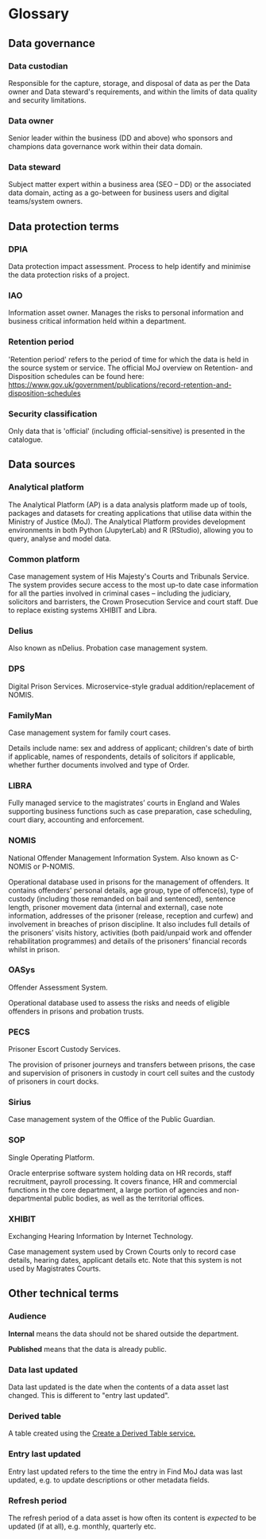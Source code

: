 # Glossary

## Data governance

### Data custodian

Responsible for the capture, storage, and disposal of data as per the Data owner and Data steward's requirements, and within the limits of data quality and security limitations.

### Data owner

Senior leader within the business (DD and above) who sponsors and champions data governance work within their data domain.

### Data steward

Subject matter expert within a business area (SEO – DD) or the associated data domain, acting as a go-between for business users and digital teams/system owners.

## Data protection terms

### DPIA

Data protection impact assessment. Process to help identify and minimise the data protection risks of a project.

### IAO

Information asset owner. Manages the risks to personal information and business critical information held within a department.

### Retention period

'Retention period' refers to the period of time for which the data is held in the source system or service.
The official MoJ overview on Retention- and Disposition schedules can be found here: https://www.gov.uk/government/publications/record-retention-and-disposition-schedules

### Security classification

Only data that is 'official' (including official-sensitive) is presented in the catalogue.

## Data sources

### Analytical platform

The Analytical Platform (AP) is a data analysis platform made up of tools, packages and datasets for creating applications that utilise data within the Ministry of Justice (MoJ). The Analytical Platform provides development environments in both Python (JupyterLab) and R (RStudio), allowing you to query, analyse and model data.

### Common platform

Case management system of His Majesty's Courts and Tribunals Service.
The system provides secure access to the most up-to date case information for all the parties involved in criminal cases – including the judiciary, solicitors and barristers, the Crown Prosecution Service and court staff.
Due to replace existing systems XHIBIT and Libra.

### Delius

Also known as nDelius. Probation case management system.

### DPS

Digital Prison Services. Microservice-style gradual addition/replacement of NOMIS.

### FamilyMan

Case management system for family court cases.

Details include name: sex and address of applicant; children's date of birth if applicable, names of respondents, details of solicitors if applicable, whether further documents involved and type of Order.

### LIBRA

Fully managed service to the magistrates’ courts in England and Wales supporting business functions such as case preparation, case scheduling, court diary, accounting and enforcement.

### NOMIS

National Offender Management Information System. Also known as C-NOMIS or P-NOMIS.

Operational database used in prisons for the management of offenders. It contains offenders' personal details, age group, type of offence(s), type of custody (including those remanded on bail and sentenced), sentence length, prisoner movement data (internal and external), case note information, addresses of the prisoner (release, reception and curfew) and involvement in breaches of prison discipline. It also includes full details of the prisoners’ visits history, activities (both paid/unpaid work and offender rehabilitation programmes) and details of the prisoners’ financial records whilst in prison.

### OASys

Offender Assessment System.

Operational database used to assess the risks and needs of eligible offenders in prisons and probation trusts.

### PECS

Prisoner Escort Custody Services.

The provision of prisoner journeys and transfers between prisons, the case and supervision of prisoners in custody in court cell suites and the custody of prisoners in court docks.

### Sirius

Case management system of the Office of the Public Guardian.

### SOP

Single Operating Platform.

Oracle enterprise software system holding data on HR records, staff recruitment, payroll processing. It covers finance, HR and commercial functions in the core department, a large portion of agencies and non-departmental public bodies, as well as the territorial offices.

### XHIBIT

Exchanging Hearing Information by Internet Technology.

Case management system used by Crown Courts only to record case details, hearing dates, applicant details etc. Note that this system is not used by Magistrates Courts.

## Other technical terms

### Audience

**Internal** means the data should not be shared outside the department.

**Published** means that the data is already public.

### Data last updated

Data last updated is the date when the contents of a data asset last changed. This is different to "entry last updated".

### Derived table

A table created using the [Create a Derived Table service.](https://user-guidance.analytical-platform.service.justice.gov.uk/tools/create-a-derived-table/what-is-create-a-derived-table/)

### Entry last updated

Entry last updated refers to the time the entry in Find MoJ data was last updated, e.g. to update descriptions or other metadata fields.

### Refresh period

The refresh period of a data asset is how often its content is _expected_ to be updated (if at all), e.g. monthly, quarterly etc.
